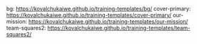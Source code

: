 bg:  https://kovalchukaiwe.github.io/training-templates/bg/
cover-primary:  https://kovalchukaiwe.github.io/training-templates/cover-primary/
our-mission: https://kovalchukaiwe.github.io/training-templates/our-mission/
team-squares2:  https://kovalchukaiwe.github.io/training-templates/team-squares2/
